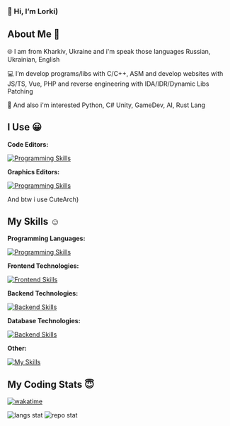 ### 👋 Hi, I’m Lorki)

## About Me 🙂

🌐 I am from Kharkiv, Ukraine and i'm speak those languages Russian, Ukrainian, English

💻 I’m develop programs/libs with C/C++, ASM and develop websites with JS/TS, Vue, PHP and reverse engineering with IDA/IDR/Dynamic Libs Patching

🔬 And also i'm interested Python, C# Unity, GameDev, AI, Rust Lang

## I Use 😀

**Code Editors:**

[![Programming Skills](https://skillicons.dev/icons?i=vscodium,vscode,sublime)](https://skillicons.dev)      

**Graphics Editors:**

[![Programming Skills](https://skillicons.dev/icons?i=ae,blender)](https://skillicons.dev)

And btw i use CuteArch)

## My Skills ☺️

**Programming Languages:**

[![Programming Skills](https://skillicons.dev/icons?i=bash,c,cpp,cs,php,ts,python)](https://skillicons.dev)

**Frontend Technologies:**

[![Frontend Skills](https://skillicons.dev/icons?i=npm,vite,vue,webpack,threejs,babel,scss)](https://skillicons.dev)

**Backend Technologies:**

[![Backend Skills](https://skillicons.dev/icons?i=docker,laravel,aws)](https://skillicons.dev)

**Database Technologies:**

[![Backend Skills](https://skillicons.dev/icons?i=mysql,mongo,postgres)](https://skillicons.dev)

**Other:**

[![My Skills](https://skillicons.dev/icons?i=git,github,gitlab,cloudflare,md,postman)](https://skillicons.dev)

## My Coding Stats 😇

[![wakatime](https://wakatime.com/badge/user/3aa1301f-9dfd-4543-bcdf-91d0911648d2.svg)](https://wakatime.com/@3aa1301f-9dfd-4543-bcdf-91d0911648d2)

![langs stat](https://github-readme-stats-lorkinikita.vercel.app/api/top-langs/?username=LorkiNikita&theme=dracula&langs_count=10&layout=compact&border_color=161b22&bg_color=161b22&icon_color=da6183)
![repo stat](https://github-readme-stats-lorkinikita.vercel.app/api?username=LorkiNikita&theme=dracula&show_icons=true&count_private=true&count_private=true&border_color=161b22&bg_color=161b22&icon_color=da6183)
